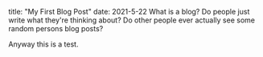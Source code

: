 title: "My First Blog Post"
date: 2021-5-22
What is a blog? Do people just write what they're thinking about? Do other people ever actually see some random persons blog posts?

Anyway this is a test.
